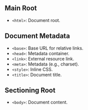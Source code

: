 

## Main Root
- `<html>`: Document root.

## Document Metadata
- `<base>`: Base URL for relative links.
- `<head>`: Metadata container.
- `<link>`: External resource link.
- `<meta>`: Metadata (e.g., charset).
- `<style>`: Inline CSS.
- `<title>`: Document title.

## Sectioning Root
- `<body>`: Document content.
